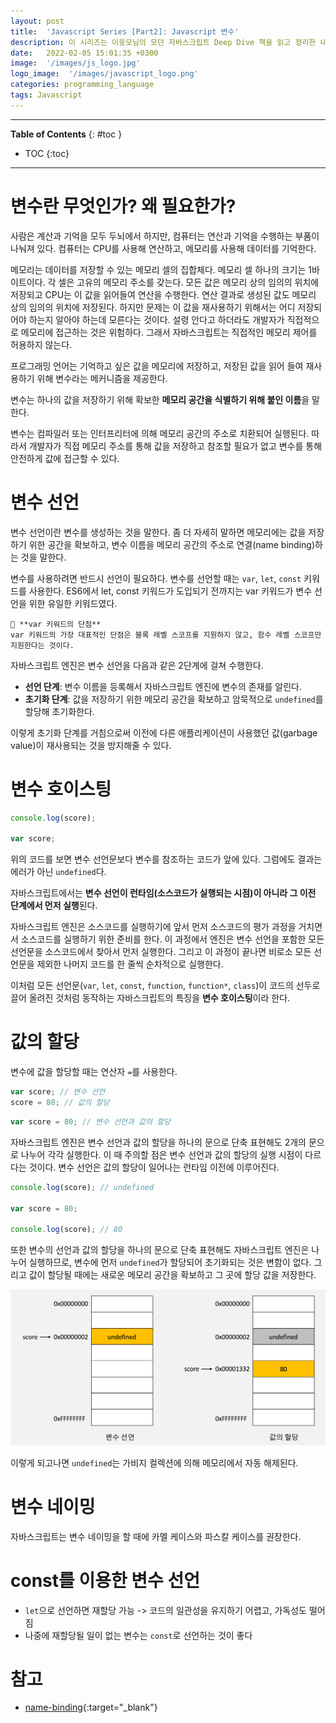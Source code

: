 ```yaml
---
layout: post
title:  'Javascript Series [Part2]: Javascript 변수'
description: 이 시리즈는 이웅모님의 모던 자바스크립트 Deep Dive 책을 읽고 정리한 내용입니다.
date:   2022-02-05 15:01:35 +0300
image:  '/images/js_logo.jpg'
logo_image:  '/images/javascript_logo.png'
categories: programming_language
tags: Javascript
---
```

---

**Table of Contents**
{: #toc }
*  TOC
{:toc}

---

# 변수란 무엇인가? 왜 필요한가?  

사람은 계산과 기억을 모두 두뇌에서 하지만, 컴퓨터는 연산과 기억을 수행하는 부품이 나눠져 있다. 컴퓨터는 CPU를 사용해 연산하고, 메모리를 사용해 데이터를 기억한다.  

메모리는 데이터를 저장할 수 있는 메모리 셀의 집합체다. 메모리 셀 하나의 크기는 1바이트이다. 각 셀은 고유의 메모리 주소를 갖는다. 모든 값은 메모리 상의 임의의 위치에 저장되고 CPU는 이 값을 읽어들여 연산을 수행한다. 연산 결과로 생성된 값도 메모리 상의 임의의 위치에 저장된다. 하지만 문제는 이 값을 재사용하기 위해서는 어디 저장되어야 하는지 알아야 하는데 모른다는 것이다. 설령 안다고 하더라도 개발자가 직접적으로 메모리에 접근하는 것은 위험하다. 그래서 자바스크립트는 직접적인 메모리 제어를 허용하지 않는다.  

프로그래밍 언어는 기억하고 싶은 값을 메모리에 저장하고, 저장된 값을 읽어 들여 재사용하기 위해 변수라는 메커니즘을 제공한다.  

변수는 하나의 값을 저장하기 위해 확보한 **메모리 공간을 식별하기 위해 붙인 이름**을 말한다.  

변수는 컴파일러 또는 인터프리터에 의해 메모리 공간의 주소로 치환되어 실행된다. 따라서 개발자가 직접 메모리 주소를 통해 값을 저장하고 참조할 필요가 없고 변수를 통해 안전하게 값에 접근할 수 있다.  

# 변수 선언
변수 선언이란 변수를 생성하는 것을 말한다. 좀 더 자세히 말하면 메모리에는 값을 저장하기 위한 공간을 확보하고, 변수 이름을 메모리 공간의 주소로 연결(name binding)하는 것을 말한다.  

변수를 사용하려면 반드시 선언이 필요하다. 변수를 선언할 때는 `var`, `let`, `const` 키워드를 사용한다. ES6에서 let, const 키워드가 도입되기 전까지는 var 키워드가 변수 선언을 위한 유일한 키워드였다.  

```
🦄 **var 키워드의 단점**  
var 키워드의 가장 대표적인 단점은 블록 레벨 스코프를 지원하지 않고, 함수 레벨 스코프만 지원한다는 것이다.  
``` 

자바스크립트 엔진은 변수 선언을 다음과 같은 2단계에 걸쳐 수행한다.  
- **선언 단계**: 변수 이름을 등록해서 자바스크립트 엔진에 변수의 존재를 알린다.  
- **초기화 단계**: 값을 저장하기 위한 메모리 공간을 확보하고 암묵적으로 `undefined`를 할당해 초기화한다.  

이렇게 초기화 단계를 거침으로써 이전에 다른 애플리케이션이 사용했던 값(garbage value)이 재사용되는 것을 방지해줄 수 있다.  

# 변수 호이스팅

```js
console.log(score);

var score;
```

위의 코드를 보면 변수 선언문보다 변수를 참조하는 코드가 앞에 있다. 그럼에도 결과는 에러가 아닌 `undefined`다.

자바스크립트에서는 **변수 선언이 런타임(소스코드가 실행되는 시점)이 아니라 그 이전 단계에서 먼저 실행**된다.  

자바스크립트 엔진은 소스코드를 실행하기에 앞서 먼저 소스코드의 평가 과정을 거치면서 소스코드를 실행하기 위한 준비를 한다. 이 과정에서 엔진은 변수 선언을 포함한 모든 선언문을 소스코드에서 찾아서 먼저 실행한다. 그리고 이 과정이 끝나면 비로소 모든 선언문을 제외한 나머지 코드를 한 줄씩 순차적으로 실행한다.

이처럼 모든 선언문(`var`, `let`, `const`, `function`, `function*`, `class`)이 코드의 선두로 끌어 올려진 것처럼 동작하는 자바스크립트의 특징을 **변수 호이스팅**이라 한다. 

# 값의 할당  

변수에 값을 할당할 때는 연산자 `=`를 사용한다.  

```js
var score; // 변수 선언
score = 80; // 값의 할당
```

```js
var score = 80; // 변수 선언과 값의 할당
```

자바스크립트 엔진은 변수 선언과 값의 할당을 하나의 문으로 단축 표현해도 2개의 문으로 나누어 각각 실행한다. 이 때 주의할 점은 변수 선언과 값의 할당의 실행 시점이 다르다는 것이다. 변수 선언은 값의 할당이 일어나는 런타임 이전에 이루어진다.  

```js
console.log(score); // undefined

var score = 80;

console.log(score); // 80
```

또한 변수의 선언과 값의 할당을 하나의 문으로 단축 표현해도 자바스크립트 엔진은 나누어 실행하므로, 변수에 먼저 `undefined`가 할당되어 초기화되는 것은 변함이 없다. 그리고 값이 할당될 때에는 새로운 메모리 공간을 확보하고 그 곳에 할당 값을 저장한다.  

![](../../images/js_8.png)  

이렇게 되고나면 `undefined`는 가비지 컬렉션에 의해 메모리에서 자동 해제된다. 

# 변수 네이밍
자바스크립트는 변수 네이밍을 할 때에 카멜 케이스와 파스칼 케이스를 권장한다. 



# const를 이용한 변수 선언

- `let`으로 선언하면 재할당 가능 -> 코드의 일관성을 유지하기 어렵고, 가독성도 떨어짐
- 나중에 재할당될 일이 없는 변수는 `const`로 선언하는 것이 좋다


# 참고
- [name-binding](https://ko.wikipedia.org/wiki/네임_바인딩){:target="_blank"}  